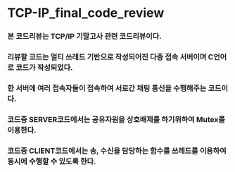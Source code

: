 # TCP-IP_final_code_review
### 본 코드리뷰는 TCP/IP 기말고사 관련 코드리뷰이다.
### 리뷰할 코드는 멀티 쓰레드 기반으로 작성되어진 다중 접속 서버이며 C언어로 코드가 작성되었다.
### 한 서버에 여러 접속자들이 접속하여 서로간 채팅 통신을 수행해주는 코드이다.
### 코드중 SERVER코드에서는 공유자원을 상호배제를 하기위하여 Mutex를 이용한다.
### 코드중 CLIENT코드에서는 송, 수신을 담당하는 함수를 쓰레드를 이용하여 동시에 수행할 수 있도록 한다.
